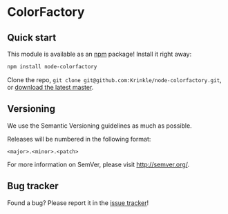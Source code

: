ColorFactory
=================

Quick start
----------

This module is available as an [npm](http://npmjs.org/) package! Install it right away:
```bash
npm install node-colorfactory
```

Clone the repo, `git clone git@github.com:Krinkle/node-colorfactory.git`, or [download the latest master](https://github.com/Krinkle/node-colorfactory/zipball/master).


Versioning
----------

We use the Semantic Versioning guidelines as much as possible.

Releases will be numbered in the following format:

`<major>.<minor>.<patch>`

For more information on SemVer, please visit http://semver.org/.


Bug tracker
-----------

Found a bug? Please report it in the [issue tracker](https://github.com/Krinkle/node-colorfactory/issues)!
